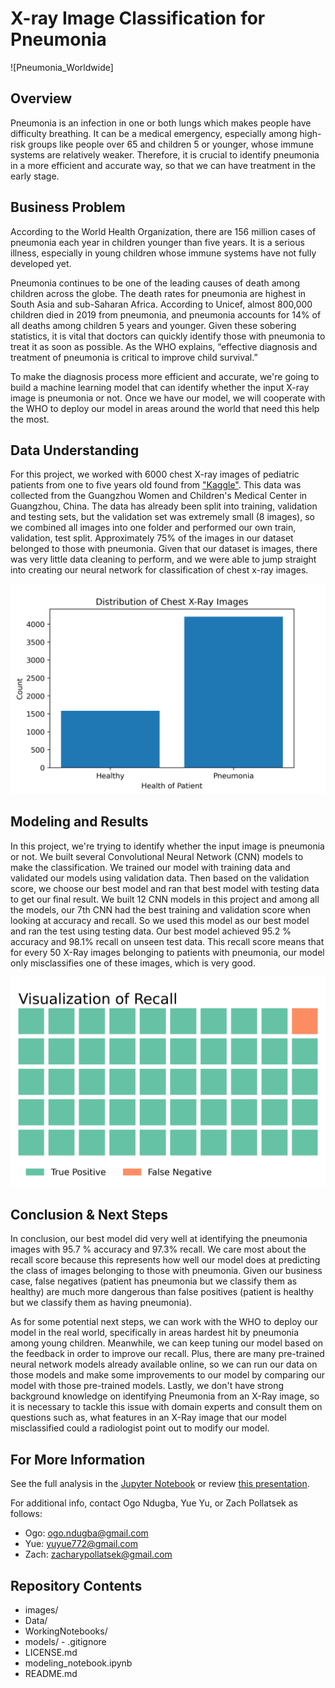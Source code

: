 # X-ray Image Classification for Pneumonia

![Pneumonia_Worldwide]

## Overview 
Pneumonia is an infection in one or both lungs which makes people have difficulty breathing. It can be a medical emergency, especially among high-risk groups like people over 65 and children 5 or younger, whose immune systems are relatively weaker. Therefore, it is crucial to identify pneumonia in a more efficient and accurate way, so that we can have treatment in the early stage.
## Business Problem
According to the World Health Organization, there are 156 million cases of pneumonia each year in children younger than five years. It is a serious illness, especially in young children whose immune systems have not fully developed yet.

Pneumonia continues to be one of the leading causes of death among children across the globe. The death rates for pneumonia are highest in South Asia and sub-Saharan Africa. According to Unicef, almost 800,000 children died in 2019 from pneumonia, and pneumonia accounts for 14% of all deaths among children 5 years and younger. Given these sobering statistics, it is vital that doctors can quickly identify those with pneumonia to treat it as soon as possible. As the WHO explains, “effective diagnosis and treatment of pneumonia is critical to improve child survival.”

To make the diagnosis process more efficient and accurate, we're going to build a machine learning model that can identify whether the input X-ray image is pneumonia or not. Once we have our model, we will cooperate with the WHO to deploy our model in areas around the world that need this help the most.

## Data Understanding 
For this project, we worked with 6000 chest X-ray images of pediatric patients from one to five years old found from ["Kaggle"](https://www.kaggle.com/datasets/paultimothymooney/chest-xray-pneumonia). This data was collected from the Guangzhou Women and Children's Medical Center in Guangzhou, China. The data has already been split into training, validation and testing sets, but the validation set was extremely small (8 images), so we combined all images into one folder and performed our own train, validation, test split. Approximately 75% of the images in our dataset belonged to those with pneumonia. Given that our dataset is images, there was very little data cleaning to perform, and we were able to jump straight into creating our neural network for classification of chest x-ray images. 

![](Images/DistributionOfImages.png)

## Modeling and Results
In this project, we're trying to identify whether the input image is pneumonia or not. We built several Convolutional Neural Network (CNN) models to make the classification. We trained our model with training data and validated our models using validation data. Then based on the validation score, we choose our best model and ran that best model with testing data to get our final result. We built 12 CNN models in this project and among all the models, our 7th CNN had the best training and validation score when looking at accuracy and recall. So we used this model as our best model and ran the test using testing data. Our best model achieved 95.2 % accuracy and 98.1% recall on unseen test data. This recall score means that for every 50 X-Ray images belonging to patients with pneumonia, our model only misclassifies one of these images, which is very good. 

![](Images/simplewaffleplot.png)

## Conclusion & Next Steps
In conclusion, our best model did very well at identifying the pneumonia images with 95.7 % accuracy and 97.3% recall. We care most about the recall score because this represents how well our model does at predicting the class of images belonging to those with pneumonia. Given our business case, false negatives (patient has pneumonia but we classify them as healthy) are much more dangerous than false positives (patient is healthy but we classify them as having pneumonia).

As for some potential next steps, we can work with the WHO to deploy our model in the real world, specifically in areas hardest hit by pneumonia among young children. Meanwhile, we can keep tuning our model based on the feedback in order to improve our recall. Plus, there are many pre-trained neural network models already available online, so we can run our data on those models and make some improvements to our model by comparing our model with those pre-trained models. Lastly, we don't have strong background knowledge on identifying Pneumonia from an X-Ray image, so it is necessary to tackle this issue with domain experts and consult them on questions such as, what features in an X-Ray image that our model misclassified could a radiologist point out to modify our model.

## For More Information

See the full analysis in the [Jupyter Notebook](modeling_notebook.ipynb) or review [this presentation](presentation.pdf).

For additional info, contact Ogo Ndugba, Yue Yu, or Zach Pollatsek as follows:

- Ogo:     ogo.ndugba@gmail.com
- Yue:     yuyue772@gmail.com
- Zach:    zacharypollatsek@gmail.com

## Repository Contents
- images/
- Data/
- WorkingNotebooks/
- models/
- .gitignore
- LICENSE.md
- modeling_notebook.ipynb
- README.md
